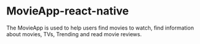# MovieApp-react-native

The MovieApp is used to help users find movies to watch, find information about movies, TVs, Trending and read movie reviews. 

